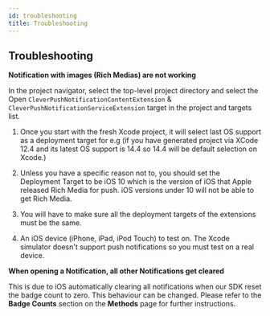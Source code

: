 ```yaml
---
id: troubleshooting
title: Troubleshooting
---
```


## Troubleshooting

**Notification with images (Rich Medias) are not working**

In the project navigator, select the top-level project directory and select the Open `CleverPushNotificationContentExtension` & `CleverPushNotificationServiceExtension` target in the project and targets list.

1. Once you start with the fresh Xcode project, it will select last OS support as a deployment target for e.g (if you have generated project via XCode 12.4 and its latest OS support is 14.4 so 14.4 will be default selection on Xcode.)

2. Unless you have a specific reason not to, you should set the Deployment Target to be iOS 10 which is the version of iOS that Apple released Rich Media for push. iOS versions under 10 will not be able to get Rich Media.

3. You will have to make sure all the deployment targets of the extensions must be the same.

4. An iOS device (iPhone, iPad, iPod Touch) to test on. The Xcode simulator doesn't support push notifications so you must test on a real device.


**When opening a Notification, all other Notifications get cleared**

This is due to iOS automatically clearing all notifications when our SDK reset the badge count to zero. This behaviour can be changed.
Please refer to the **Badge Counts** section on the **Methods** page for further instructions.

